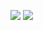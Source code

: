 [![](https://gitlab.com/pl.rachuna-net/cicd/components/integration-test/-/badges/release.svg)](https://gitlab.com/pl.rachuna-net/cicd/components/integration-test/-/releases)
[![](https://gitlab.com/pl.rachuna-net/cicd/components/integration-test/badges/main/pipeline.svg)](https://gitlab.com/pl.rachuna-net/cicd/components/integration-test/-/commits/main)

